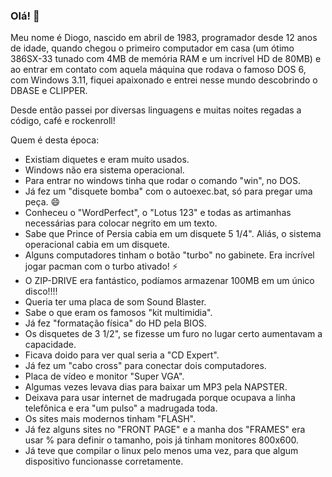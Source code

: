 ### Olá! 👋

Meu nome é Diogo, nascido em abril de 1983, programador desde 12 anos de idade, quando chegou o primeiro computador em casa (um ótimo 386SX-33 tunado com 4MB de memória RAM e um incrível HD de 80MB) e ao entrar em contato com aquela máquina que rodava o famoso DOS 6, com Windows 3.11, fiquei apaixonado e entrei nesse mundo descobrindo o DBASE e CLIPPER.

Desde então passei por diversas linguagens e muitas noites regadas a código, café e rockenroll! 

Quem é desta época:
- Existiam diquetes e eram muito usados.
- Windows não era sistema operacional.
- Para entrar no windows tinha que rodar o comando "win", no DOS.
- Já fez um "disquete bomba" com o autoexec.bat, só para pregar uma peça. 😄
- Conheceu o "WordPerfect", o "Lotus 123" e todas as artimanhas necessárias para colocar negrito em um texto.
- Sabe que Prince of Persia cabia em um disquete 5 1/4". Aliás, o sistema operacional cabia em um disquete.
- Alguns computadores tinham o botão "turbo" no gabinete. Era incrível jogar pacman com o turbo ativado! ⚡
- O ZIP-DRIVE era fantástico, podíamos armazenar 100MB em um único disco!!!!
- Queria ter uma placa de som Sound Blaster.
- Sabe o que eram os famosos "kit multimidia".
- Já fez "formatação física" do HD pela BIOS.
- Os disquetes de 3 1/2", se fizesse um furo no lugar certo aumentavam a capacidade. 
- Ficava doido para ver qual seria a "CD Expert".
- Já fez um "cabo cross" para conectar dois computadores.
- Placa de vídeo e monitor "Super VGA".
- Algumas vezes levava dias para baixar um MP3 pela NAPSTER.
- Deixava para usar internet de madrugada porque ocupava a linha telefônica e era "um pulso" a madrugada toda.
- Os sites mais modernos tinham "FLASH".
- Já fez alguns sites no "FRONT PAGE" e a manha dos "FRAMES" era usar % para definir o tamanho, pois já tinham monitores 800x600.
- Já teve que compilar o linux pelo menos uma vez, para que algum dispositivo funcionasse corretamente.


<!--
**dcorazolla/dcorazolla** is a ✨ _special_ ✨ repository because its `README.md` (this file) appears on your GitHub profile.

Here are some ideas to get you started:

- 🔭 I’m currently working on ...
- 🌱 I’m currently learning ...
- 👯 I’m looking to collaborate on ...
- 🤔 I’m looking for help with ...
- 💬 Ask me about ...
- 📫 How to reach me: ...
- 😄 Pronouns: ...
- ⚡ Fun fact: ...
-->
